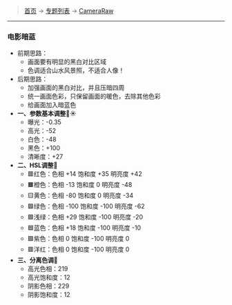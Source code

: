 >  [首页](../../README.md) -> [专题列表](../专题列表.md) -> [CameraRaw](../CameraRaw.md)

---

### 电影暗蓝
+ 前期思路：
    - 画面要有明显的黑白对比区域
    - 色调适合山水风景照，不适合人像！
+ 后期思路：
    - 加强画面的黑白对比，并且压暗四周
    - 统一画面色彩，只保留画面的暖色，去除其他色彩
    - 给画面加入暗蓝色
+ **一、参数基本调整🌟☀️**
    - 曝光：-0.35
    - 高光：-52
    - 白色：-48
    - 黑色：+100
    - 清晰度：+27
+ **二、HSL调整🌈**
    - 🟥红色：色相 +14  饱和度 +35  明亮度 +42
    - 🟧橙色：色相 -13  饱和度 0    明亮度 -48
    - 🟨黄色：色相 -80  饱和度 0    明亮度 -34
    - 🟩绿色：色相 -100 饱和度 -100 明亮度 -62
    - 🟩浅绿：色相 +29  饱和度 -100 明亮度 -20
    - 🟦蓝色：色相 +18  饱和度 -100 明亮度 -10
    - 🟪紫色：色相 0    饱和度 -100 明亮度 0
    - 🟥洋红：色相 0    饱和度 -100 明亮度 0
+ **三、分离色调🎨**
    - 高光色相：219
    - 高光饱和度：12
    - 阴影色相：229
    - 阴影饱和度：12

